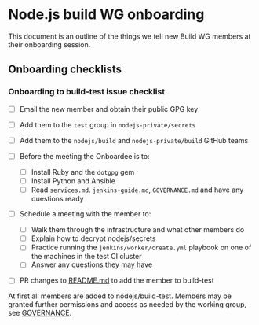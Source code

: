 # Node.js build WG onboarding

This document is an outline of the things we tell new Build WG members at their
onboarding session.

## Onboarding checklists

### Onboarding to build-test issue checklist

- [ ] Email the new member and obtain their public GPG key
- [ ] Add them to the `test` group in `nodejs-private/secrets`
- [ ] Add them to the `nodejs/build` and `nodejs-private/build` GitHub teams
- [ ] Before the meeting the Onboardee is to:
  - [ ] Install Ruby and the `dotgpg` gem
  - [ ] Install Python and Ansible
  - [ ] Read `services.md`. `jenkins-guide.md`,
    `GOVERNANCE.md` and have any questions ready
- [ ] Schedule a meeting with the member to:
    - [ ] Walk them through the infrastructure and what other members do
    - [ ] Explain how to decrypt nodejs/secrets 
    - [ ] Practice running the `jenkins/worker/create.yml` playbook on one of the machines in the test CI cluster
    - [ ] Answer any questions they may have
- [ ] PR changes to [README.md](./README.md#build-wg-members) to add the member to build-test


At first all members are added to nodejs/build-test. Members may be granted further permissions and access as needed
by the working group, see [GOVERNANCE](./GOVERNANCE.md).

